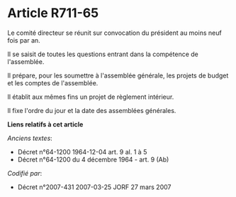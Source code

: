 # Article R711-65

Le comité directeur se réunit sur convocation du président au moins neuf fois par an.

Il se saisit de toutes les questions entrant dans la compétence de l'assemblée.

Il prépare, pour les soumettre à l'assemblée générale, les projets de budget et les comptes de l'assemblée.

Il établit aux mêmes fins un projet de règlement intérieur.

Il fixe l'ordre du jour et la date des assemblées générales.

**Liens relatifs à cet article**

_Anciens textes_:

  - Décret n°64-1200 1964-12-04 art. 9 al. 1 à 5
  - Décret n°64-1200 du 4 décembre 1964 - art. 9 (Ab)

_Codifié par_:

  - Décret n°2007-431 2007-03-25 JORF 27 mars 2007

